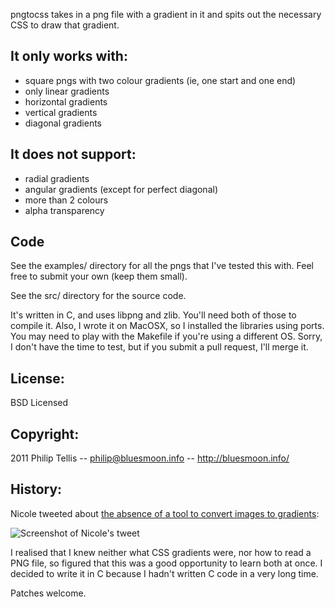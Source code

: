 pngtocss takes in a png file with a gradient in it and spits out the necessary CSS to
draw that gradient.

## It only works with:

*  square pngs with two colour gradients (ie, one start and one end)
*  only linear gradients
*  horizontal gradients
*  vertical gradients
*  diagonal gradients

## It does not support:

*  radial gradients
*  angular gradients (except for perfect diagonal)
*  more than 2 colours
*  alpha transparency

## Code

See the examples/ directory for all the pngs that I've tested this with.  Feel free
to submit your own (keep them small).

See the src/ directory for the source code.

It's written in C, and uses libpng and zlib.  You'll need both of those to compile it.
Also, I wrote it on MacOSX, so I installed the libraries using ports.  You may need to
play with the Makefile if you're using a different OS.  Sorry, I don't have the time 
to test, but if you submit a pull request, I'll merge it.

## License:

BSD Licensed

## Copyright:

2011 Philip Tellis -- <philip@bluesmoon.info> -- http://bluesmoon.info/

## History:

Nicole tweeted about [the absence of a tool to convert images to gradients](http://twitter.com/stubbornella/status/61499795801505792/):

![Screenshot of Nicole's tweet](https://img.skitch.com/20110423-dh9axwes4t8d8srfcsw1n774i4.png)

I realised that I knew neither what CSS gradients were, nor how to read a PNG file, so
figured that this was a good opportunity to learn both at once.  I decided to write it
in C because I hadn't written C code in a very long time.

Patches welcome.
